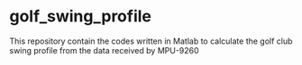 # golf_swing_profile
This repository contain the codes written in Matlab to calculate the golf club swing profile from the data received by MPU-9260
